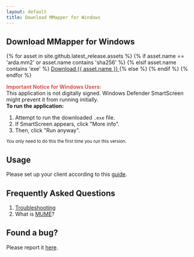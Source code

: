 ```yaml
---
layout: default
title: Download MMapper for Windows
---
```


## Download MMapper for Windows
{% for asset in site.github.latest_release.assets %}
{% if asset.name == 'arda.mm2' or asset.name contains 'sha256' %}
{% elsif asset.name contains 'exe' %}
<a href="{{ asset.browser_download_url }}" class="download-link">
    Download {{ asset.name }}
</a>
{% else %}
{% endif %}
{% endfor %}

<div class="notice-box" id="windows-notice">
  <strong style="color: #d9534f;">Important Notice for Windows Users:</strong><br>
  This application is not digitally signed. Windows Defender SmartScreen might prevent it from running initially.<br>
  <strong>To run the application:</strong>
  <ol>
    <li>Attempt to run the downloaded <code>.exe</code> file.</li>
    <li>If SmartScreen appears, click "More info".</li>
    <li>Then, click "Run anyway".</li>
  </ol>
  <small>You only need to do this the first time you run this version.</small>
</div>

## Usage
Please set up your client according to this [guide](https://github.com/MUME/MMapper/wiki/Installing).

## Frequently Asked Questions
1.  [Troubleshooting](https://github.com/MUME/MMapper/wiki/Troubleshooting)
2.  What is [MUME](https://mume.org)?

## Found a bug?
Please report it [here](https://github.com/MUME/MMapper/issues).
